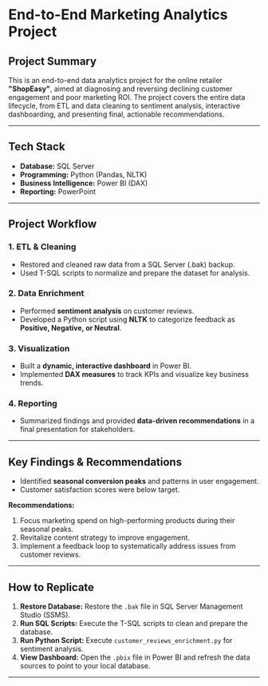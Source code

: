 # End-to-End Marketing Analytics Project

## Project Summary
This is an end-to-end data analytics project for the online retailer **"ShopEasy"**, aimed at diagnosing and reversing declining customer engagement and poor marketing ROI. The project covers the entire data lifecycle, from ETL and data cleaning to sentiment analysis, interactive dashboarding, and presenting final, actionable recommendations.

---

## Tech Stack
- **Database:** SQL Server  
- **Programming:** Python (Pandas, NLTK)  
- **Business Intelligence:** Power BI (DAX)  
- **Reporting:** PowerPoint  

---

## Project Workflow

### 1. ETL & Cleaning
- Restored and cleaned raw data from a SQL Server (.bak) backup.  
- Used T-SQL scripts to normalize and prepare the dataset for analysis.  

### 2. Data Enrichment
- Performed **sentiment analysis** on customer reviews.  
- Developed a Python script using **NLTK** to categorize feedback as **Positive, Negative, or Neutral**.  

### 3. Visualization
- Built a **dynamic, interactive dashboard** in Power BI.  
- Implemented **DAX measures** to track KPIs and visualize key business trends.  

### 4. Reporting
- Summarized findings and provided **data-driven recommendations** in a final presentation for stakeholders.  

---

## Key Findings & Recommendations
- Identified **seasonal conversion peaks** and patterns in user engagement.  
- Customer satisfaction scores were below target.  

**Recommendations:**
1. Focus marketing spend on high-performing products during their seasonal peaks.  
2. Revitalize content strategy to improve engagement.  
3. Implement a feedback loop to systematically address issues from customer reviews.  

---

## How to Replicate
1. **Restore Database:** Restore the `.bak` file in SQL Server Management Studio (SSMS).  
2. **Run SQL Scripts:** Execute the T-SQL scripts to clean and prepare the database.  
3. **Run Python Script:** Execute `customer_reviews_enrichment.py` for sentiment analysis.  
4. **View Dashboard:** Open the `.pbix` file in Power BI and refresh the data sources to point to your local database.  

---
